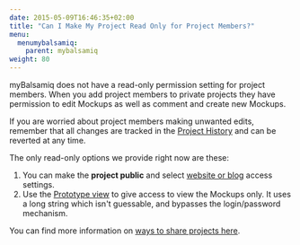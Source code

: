 ```yaml
---
date: 2015-05-09T16:46:35+02:00
title: "Can I Make My Project Read Only for Project Members?"
menu:
  menumybalsamiq:
    parent: mybalsamiq
weight: 80
---
```


myBalsamiq does not have a read-only permission setting for project members. When you add project members to private projects they have permission to edit Mockups as well as comment and create new Mockups.

If you are worried about project members making unwanted edits, remember that all changes are tracked in the [Project History](http://support.balsamiq.com/customer/portal/articles/112404) and can be reverted at any time.

The only read-only options we provide right now are these:

1.  You can make the **project public** and select [website or blog](http://support.balsamiq.com/customer/portal/articles/112399#settingaccesscontrol) access settings.
2.  Use the [Prototype view](http://support.balsamiq.com/customer/portal/articles/235574#prototype) to give access to view the Mockups only. It uses a long string which isn't guessable, and bypasses the login/password mechanism.

You can find more information on [ways to share projects here](https://docs.balsamiq.com/mybalsamiq/sharing/).

